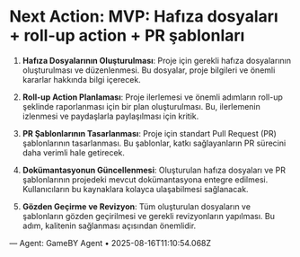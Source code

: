 # Next Action: MVP: Hafıza dosyaları + roll-up action + PR şablonları

1. **Hafıza Dosyalarının Oluşturulması**: Proje için gerekli hafıza dosyalarının oluşturulması ve düzenlenmesi. Bu dosyalar, proje bilgileri ve önemli kararlar hakkında bilgi içerecek.

2. **Roll-up Action Planlaması**: Proje ilerlemesi ve önemli adımların roll-up şeklinde raporlanması için bir plan oluşturulması. Bu, ilerlemenin izlenmesi ve paydaşlarla paylaşılması için kritik.

3. **PR Şablonlarının Tasarlanması**: Proje için standart Pull Request (PR) şablonlarının tasarlanması. Bu şablonlar, katkı sağlayanların PR sürecini daha verimli hale getirecek.

4. **Dokümantasyonun Güncellenmesi**: Oluşturulan hafıza dosyaları ve PR şablonlarının projedeki mevcut dokümantasyona entegre edilmesi. Kullanıcıların bu kaynaklara kolayca ulaşabilmesi sağlanacak.

5. **Gözden Geçirme ve Revizyon**: Tüm oluşturulan dosyaların ve şablonların gözden geçirilmesi ve gerekli revizyonların yapılması. Bu adım, kalitenin sağlanması açısından önemlidir.

— Agent: GameBY Agent • 2025-08-16T11:10:54.068Z
